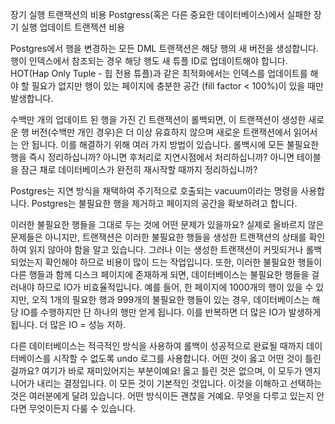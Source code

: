 장기 실행 트랜잭션의 비용
Postgress(혹은 다른 중요한 데이터베이스)에서 실패한 장기 실행 업데이트 트랜젝션 비용



Postgres에서 행을 변경하는 모든 DML 트랜잭션은 해당 행의 새 버전을 생성합니다. 행이 인덱스에서 참조되는 경우 해당 행도 새 튜플 ID로 업데이트해야 합니다. HOT(Hap Only Tuple - 힙 전용 튜플)과 같은 최적화에서는 인덱스를 업데이트를 해야 할 필요가 없지만 행이 있는 페이지에 충분한 공간 (fill factor < 100%)이 있을 때만 발생합니다.



수백만 개의 업데이트 된 행을 가진 긴 트랜잭션이 롤백되면, 이 트랜잭션이 생성한 새로운 행 버전(수백만 개인 경우)은 더 이상 유효하지 않으며 새로운 트랜잭션에서 읽어서는 안 됩니다. 이를 해결하기 위해 여러 가지 방법이 있습니다. 롤백시에 모든 불필요한 행을 즉시 정리하십니까? 아니면 후처리로 지연시점에서 처리하십니까? 아니면 테이블을 잠근 채로 데이터베이스가 완전히 재시작할 때까지 정리하십니까?



Postgres는 지연 방식을 채택하여 주기적으로 호출되는 vacuum이라는 명령을 사용합니다. Postgres는 불필요한 행을 제거하고 페이지의 공간을 확보하려고 합니다.



이러한 불필요한 행들을 그대로 두는 것에 어떤 문제가 있을까요? 실제로 올바르지 않은 문제들은 아니지만, 트랜잭션은 이러한 불필요한 행들을 생성한 트랜잭션의 상태를 확인하여 읽지 않아야 함을 알고 있습니다. 그러나 이는 생성한 트랜잭션이 커밋되거나 롤백되었는지 확인해야 하므로 비용이 많이 드는 작업입니다. 또한, 이러한 불필요한 행들이 다른 행들과 함께 디스크 페이지에 존재하게 되면, 데이터베이스는 불필요한 행들을 걸러내야 하므로 IO가 비효율적입니다. 예를 들어, 한 페이지에 1000개의 행이 있을 수 있지만, 오직 1개의 필요한 행과 999개의 불필요한 행들이 있는 경우, 데이터베이스는 해당 IO를 수행하지만 단 하나의 행만 얻게 됩니다. 이를 반복하면 더 많은 IO가 발생하게 됩니다. 더 많은 IO = 성능 저하.



다른 데이터베이스는 적극적인 방식을 사용하여 롤백이 성공적으로 완료될 때까지 데이터베이스를 시작할 수 없도록 undo 로그를 사용합니다. 어떤 것이 옳고 어떤 것이 틀린 걸까요? 여기가 바로 재미있어지는 부분이예요! 옳고 틀린 것은 없으며, 이 모두가 엔지니어가 내리는 결정입니다. 이 모든 것이 기본적인 것입니다. 이것을 이해하고 선택하는 것은 여러분에게 달려 있습니다. 어떤 방식이든 괜찮을 거예요. 무엇을 다루고 있는지 안다면 무엇이든지 다룰 수 있습니다.